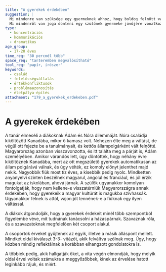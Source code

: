 ```yaml
---
title: "A gyerekek érdekében"
suggestion: | 
  Mi mindenre van szüksége egy gyermeknek ahhoz, hogy boldog felnőtt váljon belőle? 
  Mi mindenről van joga dönteni egy szülőnek gyermeke jövőjére vonatkozóan?
type:
  - koncentrációs
  - kommunikációs
  - dramatikus
age_group:
  - 17-20 éves
time_req: "30 percnél több"
space_req: "tanteremben megvalósítható"
tool_req: "papír, írószer"
keywords: 
  - család
  - felelősségvállalás
  - értékkonfliktusok
  - problémaazonosítás
  - életpálya-építés
attachment: "179_a_gyerekek_erdekeben.pdf"
---
```


# A gyerekek érdekében

A tanár elmeséli a diákoknak Ádám és Nóra dilemmáját. Nóra családja kiköltözött Kanadába, mikor ő kamasz volt. Nehezen élte meg a váltást, de végül ott fejezte be a tanulmányait, és kettős állampolgárként vált felnőtté. Magyarország azonban visszavonzotta, és itt találta meg a párját is, Ádám személyében. Amikor várandós lett, úgy döntöttek, hogy néhány évre kiköltöznek Kanadába, mert az ott megszülető gyerekek automatikusan az állam polgárává válnak, és úgy vélték, ez komoly előnyt jelenthet majd nekik. Nagyobbik fiúk most tíz éves, a kisebbik pedig nyolc. Mindketten anyanyelvi szinten beszélnek magyarul, angolul és franciául, és jól érzik magukat az iskolában, ahová járnak. A szülők ugyanakkor komolyan fontolgatják, hogy nem kellene-e visszatérniük Magyarországra annak érdekében, hogy gyerekeik a magyar kultúrát is magukba szívhassák. Ugyanakkor félnek is attól, vajon jót tennének-e a fiúknak egy ilyen váltással.

A diákok átgondolják, hogy a gyerekek érdekeit minél több szempontból figyelembe véve, mit tudnának tanácsolni a házaspárnak. Szavaznak róla, és a szavazatoknak megfelelően két csoport alakul.

A csoportok érveket gyűjtenek az egyik, illetve a másik álláspont mellett. Mindkét oldal kiválaszt 3-3- vitázót, akik felváltva szólnak meg. Úgy, hogy közben mindig reflektálnak a korábban elhangzott gondolatokra is.

A többiek pedig, akik hallgatják őket, a vita végén elmondják, hogy melyik oldal érvei voltak számukra a meggyőzőbbek, kinek az érvelése hatott leginkább rájuk, és miért.
  
  
